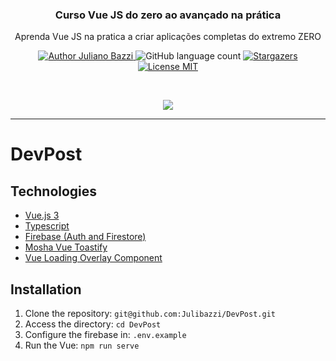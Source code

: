 <div align="center">
  <h3>Curso Vue JS do zero ao avançado na prática</h3>  
  <p>Aprenda Vue JS na pratica a criar aplicações completas do extremo ZERO</p>  
</div>

<p align="center">
  <a href="https://github.com/Julibazzi">
    <img alt="Author Juliano Bazzi" src="https://img.shields.io/badge/author-Juliano%20Bazzi-%23ffb84d?color=01579b&style=for-the-badge">
  </a>
  <img alt="GitHub language count" src="https://img.shields.io/github/languages/count/Julibazzi/DevPost?color=01579b&style=for-the-badge">
  <a href="https://github.com/Julibazzi/DevPost/stargazers">
    <img alt="Stargazers" src="https://img.shields.io/github/stars/Julibazzi/DevPost?color=01579b&style=for-the-badge">
  </a>
  <a href="https://github.com/Julibazzi/DevPost/LICENSE.md">
    <img alt="License MIT" src="https://img.shields.io/badge/license-MIT-%2304D361?color=01579b&style=for-the-badge">
  </a>   
</p>

<br/>
<p align="center"><img src="https://i.ibb.co/8jCKvxV/DevPost.gif"/></p>

---

# DevPost

## Technologies

- [Vue.js 3](https://vuejs.org/)
- [Typescript](https://www.typescriptlang.org/)
- [Firebase (Auth and Firestore)](https://firebase.google.com/)
- [Mosha Vue Toastify](https://github.com/szboynono/mosha-vue-toastify)
- [Vue Loading Overlay Component](https://github.com/ankurk91/vue-loading-overlay)

## Installation

1. Clone the repository: `git@github.com:Julibazzi/DevPost.git`
2. Access the directory: `cd DevPost`
3. Configure the firebase in: `.env.example`
4. Run the Vue: `npm run serve`
